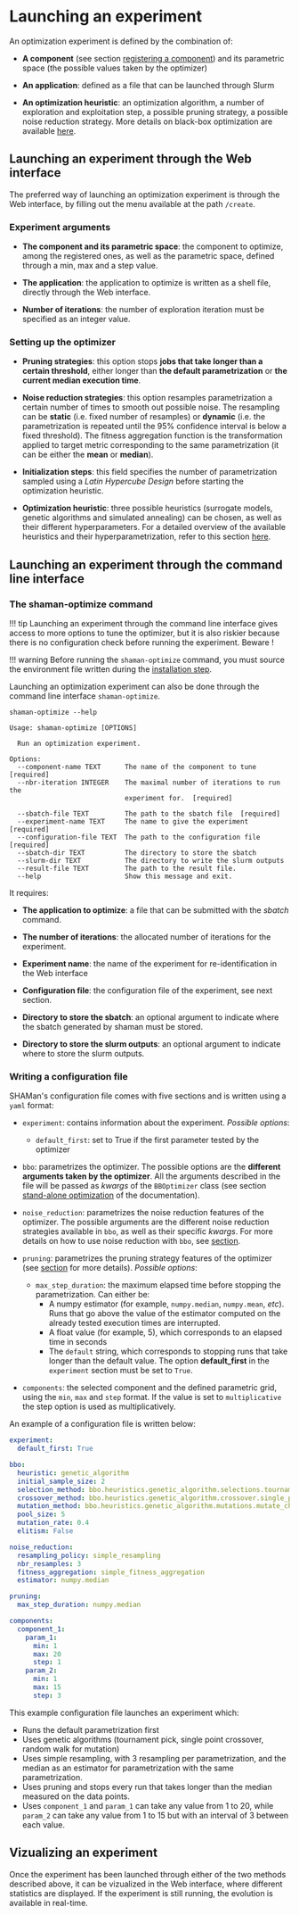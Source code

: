 # Launching an experiment

An optimization experiment is defined by the combination of:

* **A component** (see section [registering a component](registering.md)) and its parametric space (the possible values taken by the optimizer)

* **An application**: defined as a file that can be launched through Slurm

* **An optimization heuristic**: an optimization algorithm, a number of exploration and exploitation step, a possible pruning strategy, a possible noise reduction strategy. More details on black-box optimization are available [here](../bbo/heuristics.md).

## Launching an experiment through the Web interface

The preferred way of launching an optimization experiment is through the Web interface, by filling out the menu available at the path `/create`.

### Experiment arguments

* **The component and its parametric space**: the component to optimize, among the registered ones, as well as the parametric space, defined through a min, max and a step value.

* **The application**: the application to optimize is written as a shell file, directly through the Web interface.

* **Number of iterations**: the number of exploration iteration must be specified as an integer value.

### Setting up the optimizer

- **Pruning strategies**: this option stops **jobs that take longer than a certain threshold**, either longer than **the default parametrization** or **the current median execution time**.

- **Noise reduction strategies**: this option resamples parametrization a certain number of times to smooth out possible noise. The resampling can be **static** (i.e. fixed number of resamples) or **dynamic** (i.e. the parametrization is repeated until the 95% confidence interval is below a fixed threshold). The fitness aggregation function is the transformation applied to target metric corresponding to the same parametrization (it can be either the **mean** or **median**).

- **Initialization steps**: this field specifies the number of parametrization sampled using a *Latin Hypercube Design* before starting the optimization heuristic. 

- **Optimization heuristic**: three possible heuristics (surrogate models, genetic algorithms and simulated annealing) can be chosen, as well as their different hyperparameters. For a detailed overview of the available heuristics and their hyperparametrization, refer to this section [here](../bbo/heuristics.md).

## Launching an experiment through the command line interface

### The shaman-optimize command

!!! tip
    Launching an experiment through the command line interface gives access to more options to tune the optimizer, but it is also riskier because there is no configuration check before running the experiment. Beware !

!!! warning
    Before running the `shaman-optimize` command, you must source the environment file written during the [installation step](install.md).

Launching an optimization experiment can also be done through the command line interface `shaman-optimize`.

``` shell
shaman-optimize --help

Usage: shaman-optimize [OPTIONS]

  Run an optimization experiment.

Options:
  --component-name TEXT      The name of the component to tune  [required]
  --nbr-iteration INTEGER    The maximal number of iterations to run the
                             experiment for.  [required]

  --sbatch-file TEXT         The path to the sbatch file  [required]
  --experiment-name TEXT     The name to give the experiment  [required]
  --configuration-file TEXT  The path to the configuration file  [required]
  --sbatch-dir TEXT          The directory to store the sbatch
  --slurm-dir TEXT           The directory to write the slurm outputs
  --result-file TEXT         The path to the result file.
  --help                     Show this message and exit.
```

It requires:

* **The application to optimize**: a file that can be submitted with the *sbatch* command.

* **The number of iterations**: the allocated number of iterations for the experiment.

* **Experiment name**: the name of the experiment for re-identification in the Web interface

* **Configuration file**: the configuration file of the experiment, see next section.

* **Directory to store the sbatch**: an optional argument to indicate where the sbatch generated by shaman must be stored. 

* **Directory to store the slurm outputs**: an optional argument to indicate where to store the slurm outputs.

### Writing a configuration file

SHAMan's configuration file comes with five sections and is written using a `yaml` format:

- `experiment`: contains information about the experiment.
  *Possible options*: 
    - `default_first`: set to True if the first parameter tested by the optimizer

- `bbo`: parametrizes the optimizer. The possible options are the **different arguments taken by the optimizer**. All the arguments described in the file will be passed as *kwargs* of the `BBOptimizer` class (see section [stand-alone optimization](..\bbo\introduction.md) of the documentation).

- `noise_reduction`: parametrizes the noise reduction features of the optimizer. The possible arguments are the different noise reduction strategies available in `bbo`, as well as their specific *kwargs*. For more details on how to use noise reduction with `bbo`, see [section](..\bbo\noise-reduction.md).

- `pruning`: parametrizes the pruning strategy features of the optimizer (see [section](..\bbo\pruning-strategies.md) for more details).
  *Possible options*:
    - `max_step_duration`: the maximum elapsed time before stopping the parametrization. Can either be:
        - A numpy estimator (for example, `numpy.median`, `numpy.mean`, *etc*). Runs that go above the value of the estimator computed on the already tested execution times are interrupted.
        - A float value (for example, 5), which corresponds to an elapsed time in seconds
        - The `default` string, which corresponds to stopping runs that take longer than the default value. The option **default_first** in the `experiment` section must be set to `True`.

- `components`: the selected component and the defined parametric grid, using the `min`, `max` and `step` format. If the value is set to `multiplicative` the step option is used as multiplicatively.

An example of a configuration file is written below: 

``` yaml
experiment:
  default_first: True

bbo:
  heuristic: genetic_algorithm
  initial_sample_size: 2
  selection_method: bbo.heuristics.genetic_algorithm.selections.tournament_pick
  crossover_method: bbo.heuristics.genetic_algorithm.crossover.single_point_crossover
  mutation_method: bbo.heuristics.genetic_algorithm.mutations.mutate_chromosome_to_neighbor
  pool_size: 5
  mutation_rate: 0.4
  elitism: False

noise_reduction:
  resampling_policy: simple_resampling
  nbr_resamples: 3
  fitness_aggregation: simple_fitness_aggregation
  estimator: numpy.median

pruning:
  max_step_duration: numpy.median

components:
  component_1:
    param_1:
      min: 1
      max: 20
      step: 1
    param_2:
      min: 1
      max: 15
      step: 3
```

This example configuration file launches an experiment which:

* Runs the default parametrization first
* Uses genetic algorithms (tournament pick, single point crossover, random walk for mutation)
* Uses simple resampling, with 3 resampling per parametrization, and the median as an estimator for parametrization with the same parametrization.
* Uses pruning and stops every run that takes longer than the median measured on the data points.
* Uses `component_1` and `param_1` can take any value from 1 to 20, while `param_2` can take any value from 1 to 15 but with an interval of 3 between each value.


## Vizualizing an experiment

Once the experiment has been launched through either of the two methods described above, it can be vizualized in the Web interface, where different statistics are displayed. If the experiment is still running, the evolution is available in real-time.